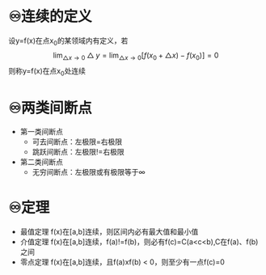 # ♾️连续的定义
设y=f(x)在点x<sub>0</sub>的某领域内有定义，若
$$\lim_{\bigtriangleup x \to 0} \bigtriangleup y = \lim_{\bigtriangleup x \to 0}[f(x_0+\bigtriangleup x)-f(x_0)]=0$$
则称y=f(x)在点x<sub>0</sub>处连续


# ♾️两类间断点
- 第一类间断点
	- 可去间断点：左极限=右极限
	- 跳跃间断点：左极限!=右极限
- 第二类间断点
	- 无穷间断点：左极限或有极限等于∞

# ♾️定理
- 最值定理
f(x)在[a,b]连续，则区间内必有最大值和最小值
- 介值定理
f(x)在[a,b]连续，f(a)!=f(b)，则必有f(c)=C(a<c<b),C在f(a)、f(b)之间
- 零点定理
f(x)在[a,b]连续，且f(a)xf(b) < 0，则至少有一点f(c)=0